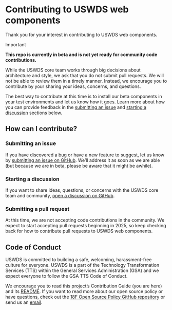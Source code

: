 # Contributing to USWDS web components

Thank you for your interest in contributing to USWDS web components.

> [!Important]
> **This repo is currently in beta and is not yet ready for community code contributions.**
> 
> While the USWDS core team works through big decisions about architecture and style, we ask that you do not submit pull requests. We will not be able to review them in a timely manner. Instead, we encourage you to contribute by your sharing your ideas, concerns, and questions.
> 
> The best way to contribute at this time is to install our beta components in your test environments and let us know how it goes. Learn more about how you can provide feedback in the [submitting an issue](#submitting-an-issue) and [starting a discussion](#starting-a-discussion) sections below.

## How can I contribute?

### Submitting an issue

If you have discovered a bug or have a new feature to suggest, let us know by [submitting an issue on GitHub](https://docs.github.com/en/issues/tracking-your-work-with-issues/creating-an-issue). We’ll address it as soon as we are able (but because we are in beta, please be aware that it might be awhile).

### Starting a discussion

If you want to share ideas, questions, or concerns with the USWDS core team and community, [open a discussion on GitHub](https://docs.github.com/en/discussions/quickstart#creating-a-new-discussion).

### Submitting a pull request

At this time, we are not accepting code contributions in the community. We expect to start accepting pull requests beginning in 2025, so keep checking back for how to contribute pull requests to USWDS web components.

## Code of Conduct

USWDS is committed to building a safe, welcoming, harassment-free culture for everyone. USWDS is a part of the Technology Transformation Services (TTS) within the General Services Administration (GSA) and we expect everyone to follow the GSA TTS Code of Conduct.

We encourage you to read this project’s Contribution Guide (you are here) and its [README](https://github.com/uswds/uswds-next/blob/develop/README.md). If you want to read more about our open source policy or have questions, check out the [18F Open Source Policy GitHub repository](https://github.com/18f/open-source-policy) or send us an [email](uswds@gsa.gov).
